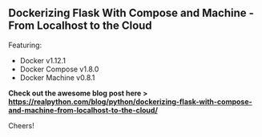 ## Dockerizing Flask With Compose and Machine - From Localhost to the Cloud

Featuring:

- Docker v1.12.1
- Docker Compose v1.8.0
- Docker Machine v0.8.1

**Check out the awesome blog post here > https://realpython.com/blog/python/dockerizing-flask-with-compose-and-machine-from-localhost-to-the-cloud/**

Cheers!
